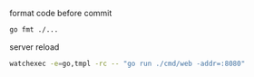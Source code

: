format code before commit
```sh
go fmt ./...
```

server reload
```sh
watchexec -e=go,tmpl -rc -- "go run ./cmd/web -addr=:8080"
```
